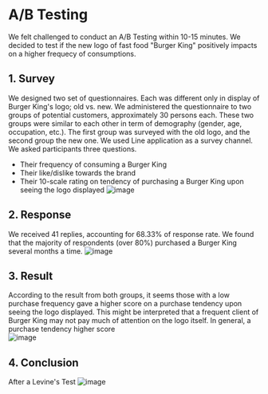 # A/B Testing
We felt challenged to conduct an A/B Testing within 10-15 minutes.
We decided to test if the new logo of fast food "Burger King" positively impacts on a higher frequecy of consumptions.
## 1. Survey
We designed two set of questionnaires. Each was different only in display of Burger King's logo; old vs. new. We administered the questionnaire to two groups of potential customers, approximately 30 persons each. These two groups were similar to each other in term of demography (gender, age, occupation, etc.). The first group was surveyed with the old logo, and the second group the new one. We used Line application as a survey channel.
We asked participants three questions. 
* Their frequency of consuming a Burger King
* Their like/dislike towards the brand
* Their 10-scale rating on tendency of purchasing a Burger King upon seeing the logo displayed
![image](https://user-images.githubusercontent.com/59596996/121038637-a762cc80-c7da-11eb-833a-d472b6c19d4c.png)


## 2. Response
We received 41 replies, accounting for 68.33% of response rate. We found that the majority of respondents (over 80%) purchased a Burger King several months a time.
![image](https://user-images.githubusercontent.com/59596996/121039830-9ebec600-c7db-11eb-8813-ffdcfb85679e.png)


## 3. Result
According to the result from both groups, it seems those with a low purchase frequency gave a higher score on a purchase tendency upon seeing the logo displayed. This might be interpreted that a frequent client of Burger King may not pay much of attention on the logo itself. In general, a purchase tendency higher score     
![image](https://user-images.githubusercontent.com/59596996/121039508-5901fd80-c7db-11eb-9e68-b9c90be337fa.png)


## 4. Conclusion
After a Levine's Test
![image](https://user-images.githubusercontent.com/59596996/121039635-76cf6280-c7db-11eb-9cc1-44c0b5adfad8.png)
